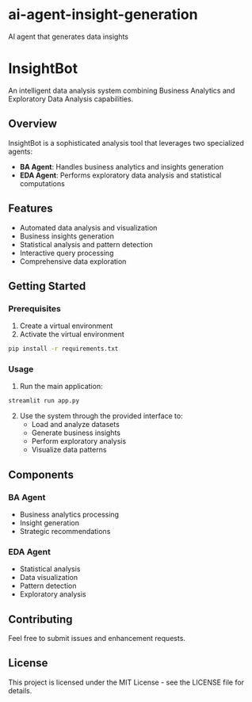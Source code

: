 # ai-agent-insight-generation
AI agent that generates data insights

# InsightBot

An intelligent data analysis system combining Business Analytics and Exploratory Data Analysis capabilities.

## Overview

InsightBot is a sophisticated analysis tool that leverages two specialized agents:
- **BA Agent**: Handles business analytics and insights generation
- **EDA Agent**: Performs exploratory data analysis and statistical computations

## Features

- Automated data analysis and visualization
- Business insights generation
- Statistical analysis and pattern detection
- Interactive query processing
- Comprehensive data exploration

## Getting Started

### Prerequisites
1. Create a virtual environment
2. Activate the virtual environment

```bash
pip install -r requirements.txt
```

### Usage

1. Run the main application:
```bash
streamlit run app.py
```

2. Use the system through the provided interface to:
    - Load and analyze datasets
    - Generate business insights
    - Perform exploratory analysis
    - Visualize data patterns

## Components

### BA Agent
- Business analytics processing
- Insight generation
- Strategic recommendations

### EDA Agent
- Statistical analysis
- Data visualization
- Pattern detection
- Exploratory analysis

## Contributing

Feel free to submit issues and enhancement requests.

## License

This project is licensed under the MIT License - see the LICENSE file for details.

